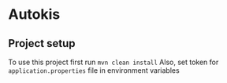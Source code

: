 # Autokis

## Project setup
To use this project first run `mvn clean install`
Also, set token for `application.properties` file in environment variables
